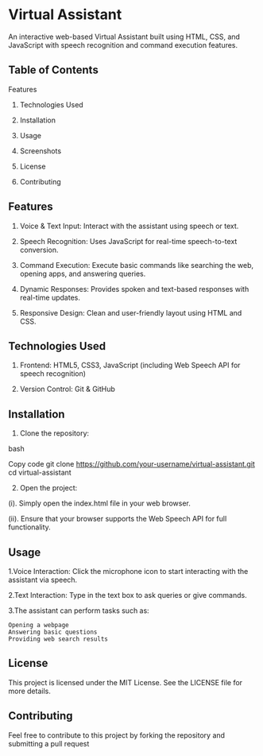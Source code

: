 
# Virtual Assistant


An interactive web-based Virtual Assistant built using HTML, CSS, and JavaScript with speech recognition and command execution features.




## Table of Contents
Features

1. Technologies Used

2. Installation

3. Usage

4. Screenshots

5. License

6. Contributing

## Features
1. Voice & Text Input: Interact with the assistant using speech or text.

2. Speech Recognition: Uses JavaScript for real-time speech-to-text conversion.

3. Command Execution: Execute basic commands like searching the web, opening apps, and answering queries.

4. Dynamic Responses: Provides spoken and text-based responses with real-time updates.

5. Responsive Design: Clean and user-friendly layout using HTML and CSS.
## Technologies Used
1. Frontend: HTML5, CSS3, JavaScript (including Web Speech API for speech recognition)

2. Version Control: Git & GitHub

## Installation
1. Clone the repository:

bash

Copy code
git clone https://github.com/your-username/virtual-assistant.git
cd virtual-assistant

2. Open the project:


(i). Simply open the index.html file in your web browser.

(ii). Ensure that your browser supports the Web Speech API for full functionality.

## Usage
1.Voice Interaction: Click the microphone icon to start interacting with the assistant via speech.

2.Text Interaction: Type in the text box to ask queries or give commands.

3.The assistant can perform tasks such as:

    Opening a webpage
    Answering basic questions
    Providing web search results

## License

This project is licensed under the MIT License. See the LICENSE file for more details.

## Contributing
Feel free to contribute to this project by forking the repository and submitting a pull request